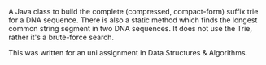 A Java class to build the complete (compressed, compact-form) suffix trie for a DNA sequence.
There is also a static method which finds the longest common string segment in two DNA sequences. It does not use the Trie, rather it's a brute-force search.

This was written for an uni assignment in Data Structures & Algorithms.

